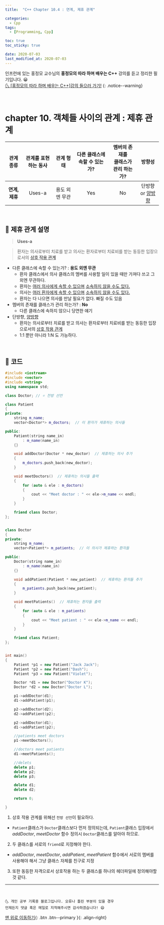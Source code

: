 ```yaml
---
title:  "C++ Chapter 10.4 : 연계, 제휴 관계" 

categories:
  - Cpp
tags:
  - [Programming, Cpp]

toc: true
toc_sticky: true

date: 2020-07-03
last_modified_at: 2020-07-03
---
```


인프런에 있는 홍정모 교수님의 **홍정모의 따라 하며 배우는 C++** 강의를 듣고 정리한 필기입니다. 😀    
[🌜 [홍정모의 따라 하며 배우는 C++]강의 들으러 가기!](https://www.inflearn.com/course/following-c-plus)
{: .notice--warning}

<br>

# chapter 10. 객체들 사이의 관계 : 제휴 관계

|관계 종류|관계를 표현하는 동사|관계 형태|다른 클래스에 속할 수 있는가?|멤버의 존재를 <br> 클래스가 관리 하는가?|방향성|
|:---:|:---:|:---:|:---:|:---:|:---:|
|**연계, 제휴**|Uses-a|용도 외엔 무관|Yes|No|단방향 or <u>양방향</u>|

<br>

## 🔔 제휴 관계 설명

> **Uses-a**

> 환자는 의사로부터 치료를 받고 의사는 환자로부터 치료비를 받는 동등한 입장으로서의 **<u>상호 작용 관계</u>**

- 다른 클래스에 속할 수 있는가? : **용도 외엔 무관**
  - 환자 클래스에서 의사 클래스의 멤버를 사용할 일이 있을 때만 가져다 쓰고 그 외엔 무관하다. 
  - 환자는 <u>여러 의사에게 속할 수 있으며</u> <u>소속하지 않을 수도 있다.</u>
  - 의사는 <u>여러 환자에게 속할 수 있으며</u> <u>소속하지 않을 수도 있다.</u>
  - 환자는 다 나으면 의사를 만날 필요가 없다. 빠질 수도 있음
- 멤버의 존재를 클래스가 관리 하는가?  : **No**
  - 다른 클래스에 속하지 않으니 당연한 얘기
- 단방향, <u>양방향</u>
  - 환자는 의사로부터 치료를 받고 의사는 환자로부터 치료비를 받는 동등한 입장으로서의 <u>상호 작용 관계</u>
  - 1:1 뿐만 아니라 1:N 도 가능하다.

<br>

## 🔔 코드

```cpp
#include <iostream>
#include <vector>
#include <string>
using namespace std;

class Doctor; // ⭐ 전방 선언

class Patient
{
private:
	string m_name;
	vector<Doctor*> m_doctors;  // 이 환자가 제휴하는 의사들

public:
	Patient(string name_in)
		: m_name(name_in)
	{}

	void addDoctor(Doctor * new_doctor)  // 제휴하는 의사 추가
	{
		m_doctors.push_back(new_doctor);  
	}

	void meetDoctors()  // 제휴하는 의사들 출력
	{
		for (auto & ele : m_doctors)
		{
			cout << "Meet doctor : " << ele->m_name << endl;
		}
	}

	friend class Doctor;
};


class Doctor
{
private:
	string m_name;
	vector<Patient*> m_patients;  // 이 의사가 제휴하는 환자들 

public:
	Doctor(string name_in)
		: m_name(name_in)
	{}

	void addPatient(Patient * new_patient)  // 제휴하는 환자들 추가
	{
		m_patients.push_back(new_patient);
	}

	void meetPatients()  // 제휴하는 환자들 출력
	{
		for (auto & ele : m_patients)
		{
			cout << "Meet patient : " << ele->m_name << endl;
		}
	}

	friend class Patient; 
};


int main()
{
	Patient *p1 = new Patient("Jack Jack");
	Patient *p2 = new Patient("Dash");
	Patient *p3 = new Patient("Violet");

	Doctor *d1 = new Doctor("Doctor K");
	Doctor *d2 = new Doctor("Doctor L");

	p1->addDoctor(d1);
	d1->addPatient(p1);

	p2->addDoctor(d2);
	d2->addPatient(p2);

	p2->addDoctor(d1);
	d1->addPatient(p2);

	//patients meet doctors
	p1->meetDoctors(); 

	//doctors meet patients
	d1->meetPatients();

	//delets
	delete p1;
	delete p2;
	delete p3;

	delete d1;
	delete d2;

	return 0;

}

```

1. 상호 작용 관계를 위해선 `전방 선언`이 필요하다. 
  - `Patient`클래스가 `Doctor`클래스보다 먼저 정의되는데,  `Patient`클래스 입장에서 *addDoctor*, *meetDoctor* 함수 정의시 `Doctor`클래스를 알아야 하므로. 
2. 두 클래스를 서로의 `friend`로 지정해야 한다.
  - *addDoctor*, *meetDoctor*, *addPatient*, *meetPatient* 함수에서 서로의 멤버를 사용해야 해서 그냥 클래스 자체를 친구로 지정
3. 또한 동등한 자격으로서 상호작용 하는 두 클래스를 하나의 헤더파일에 정의해야할 것 같다.



***
<br>

    🌜 개인 공부 기록용 블로그입니다. 오류나 틀린 부분이 있을 경우 
    언제든지 댓글 혹은 메일로 지적해주시면 감사하겠습니다! 😄

[맨 위로 이동하기](#){: .btn .btn--primary }{: .align-right}

<br>